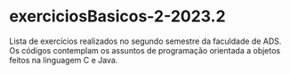 # exerciciosBasicos-2-2023.2
Lista de exercícios realizados no segundo semestre da faculdade de ADS.
Os códigos contemplam os assuntos de programação orientada a objetos
feitos na linguagem C e Java. 
